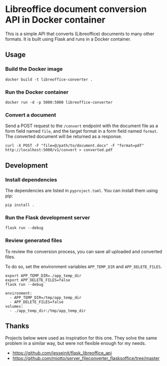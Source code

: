 # Libreoffice document conversion API in Docker container

This is a simple API that converts (Libreoffice) documents to many other formats. It is built using Flask and runs in a Docker container.

## Usage

### Build the Docker image

```shell
docker build -t libreoffice-converter .
```

### Run the Docker container

```shell
docker run -d -p 5000:5000 libreoffice-converter
```

### Convert a document

Send a POST request to the `/convert` endpoint with the document file as a form field named `file`, and the target format in a form field named `format`. The converted document will be returned as a response.

```shell
curl -X POST -F "file=@/path/to/document.docx" -F "format=pdf" http://localhost:5000/v1/convert > converted.pdf
```

## Development

### Install dependencies

The dependencies are listed in `pyproject.toml`. You can install them using pip:
```shell
pip install .
```

### Run the Flask development server

```shell
flask run --debug
```

### Review generated files

To review the conversion process, you can save all uploaded and converted files.

To do so, set the environment variables `APP_TEMP_DIR` and `APP_DELETE_FILES`.

```shell
export APP_TEMP_DIR=./app_temp_dir
export APP_DELETE_FILES=false
flask run --debug
```

```compose-yaml
environment:
  - APP_TEMP_DIR=/tmp/app_temp_dir
  - APP_DELETE_FILES=false
volumes:
  - ./app_temp_dir:/tmp/app_temp_dir
```


## Thanks

Projects below were used as inspiration for this one. They solve the same problem in a similar way, but were not flexible enough for my needs.

- https://github.com/jesseinit/flask_libreoffice_api
- https://github.com/miotto/server_fileconverter_flasksoffice/tree/master
